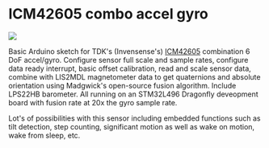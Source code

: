# ICM42605 combo accel gyro

![](https://user-images.githubusercontent.com/6698410/61191936-f6426e80-a664-11e9-95fd-52ed28a7e50f.jpg)

Basic Arduino sketch for TDK's (Invensense's) [ICM42605](https://www.invensense.com/products/motion-tracking/6-axis/icm-42605/) combination 6 DoF accel/gyro. Configure sensor full scale and sample rates, configure data ready interrupt, basic offset calibration, read and scale sensor data, combine with LIS2MDL magnetometer data to get quaternions and absolute orientation using Madgwick's open-source fusion algorithm. Include LPS22HB barometer. All running on an STM32L496 Dragonfly deveopment board with fusion rate at 20x the gyro sample rate.

Lot's of possibilities with this sensor including embedded functions such as tilt detection, step counting, significant motion as well as wake on motion, wake from sleep, etc.
